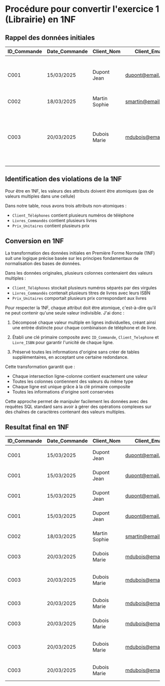 # Procédure pour convertir l'exercice 1 (Librairie) en 1NF

## Rappel des données initiales

| ID_Commande | Date_Commande | Client_Nom | Client_Email | Client_Téléphones | Livres_Commandés | Prix_Unitaires |
|-------------|---------------|------------|--------------|-------------------|------------------|----------------|
| C001 | 15/03/2025 | Dupont Jean | dupont@email.com | 0612345678, 0156789012 | "Le Petit Prince (ISBN: 978-2-07-040850-4), L'Étranger (ISBN: 978-2-07-036002-4)" | "12.50, 9.90" |
| C002 | 18/03/2025 | Martin Sophie | smartin@email.com | 0723456789 | "1984 (ISBN: 978-2-07-036822-8)" | "11.20" |
| C003 | 20/03/2025 | Dubois Marie | mdubois@email.com | 0634567890, 0145678923 | "Harry Potter T1 (ISBN: 978-2-07-054090-1), Le Seigneur des Anneaux (ISBN: 978-2-266-28536-9), Dune (ISBN: 978-2-266-23336-1)" | "15.50, 25.90, 13.40" |

## Identification des violations de la 1NF

Pour être en 1NF, les valeurs des attributs doivent être atomiques (pas de valeurs multiples dans une cellule)

Dans notre table, nous avons trois attributs non-atomiques :
- `Client_Téléphones` contient plusieurs numéros de téléphone
- `Livres_Commandés` contient plusieurs livres
- `Prix_Unitaires` contient plusieurs prix

## Conversion en 1NF

La transformation des données initiales en Première Forme Normale (1NF) suit une logique précise basée sur les principes fondamentaux de normalisation des bases de données.

Dans les données originales, plusieurs colonnes contenaient des valeurs multiples :
- `Client_Téléphones` stockait plusieurs numéros séparés par des virgules
- `Livres_Commandés` contenait plusieurs titres de livres avec leurs ISBN
- `Prix_Unitaires` comportait plusieurs prix correspondant aux livres

Pour respecter la 1NF, chaque attribut doit être atomique, c'est-à-dire qu'il ne peut contenir qu'une seule valeur indivisible. J'ai donc :

1. Décomposé chaque valeur multiple en lignes individuelles, créant ainsi une entrée distincte pour chaque combinaison de téléphone et de livre.

2. Établi une clé primaire composite avec `ID_Commande`, `Client_Telephone` et `Livre_ISBN` pour garantir l'unicité de chaque ligne.

3. Préservé toutes les informations d'origine sans créer de tables supplémentaires, en acceptant une certaine redondance.

Cette transformation garantit que :
- Chaque intersection ligne-colonne contient exactement une valeur
- Toutes les colonnes contiennent des valeurs du même type
- Chaque ligne est unique grâce à la clé primaire composite
- Toutes les informations d'origine sont conservées

Cette approche permet de manipuler facilement les données avec des requêtes SQL standard sans avoir à gérer des opérations complexes sur des chaînes de caractères contenant des valeurs multiples.


## Resultat final en 1NF

| ID_Commande | Date_Commande | Client_Nom | Client_Email | Client_Telephone | Livre_ISBN | Livre_Titre | Prix_Unitaire |
|-------------|---------------|------------|--------------|-----------------|------------|-------------|---------------|
| C001 | 15/03/2025 | Dupont Jean | dupont@email.com | 0612345678 | 978-2-07-040850-4 | Le Petit Prince | 12.50 |
| C001 | 15/03/2025 | Dupont Jean | dupont@email.com | 0612345678 | 978-2-07-036002-4 | L'Étranger | 9.90 |
| C001 | 15/03/2025 | Dupont Jean | dupont@email.com | 0156789012 | 978-2-07-040850-4 | Le Petit Prince | 12.50 |
| C001 | 15/03/2025 | Dupont Jean | dupont@email.com | 0156789012 | 978-2-07-036002-4 | L'Étranger | 9.90 |
| C002 | 18/03/2025 | Martin Sophie | smartin@email.com | 0723456789 | 978-2-07-036822-8 | 1984 | 11.20 |
| C003 | 20/03/2025 | Dubois Marie | mdubois@email.com | 0634567890 | 978-2-07-054090-1 | Harry Potter T1 | 15.50 |
| C003 | 20/03/2025 | Dubois Marie | mdubois@email.com | 0634567890 | 978-2-266-28536-9 | Le Seigneur des Anneaux | 25.90 |
| C003 | 20/03/2025 | Dubois Marie | mdubois@email.com | 0634567890 | 978-2-266-23336-1 | Dune | 13.40 |
| C003 | 20/03/2025 | Dubois Marie | mdubois@email.com | 0145678923 | 978-2-07-054090-1 | Harry Potter T1 | 15.50 |
| C003 | 20/03/2025 | Dubois Marie | mdubois@email.com | 0145678923 | 978-2-266-28536-9 | Le Seigneur des Anneaux | 25.90 |
| C003 | 20/03/2025 | Dubois Marie | mdubois@email.com | 0145678923 | 978-2-266-23336-1 | Dune | 13.40 |


